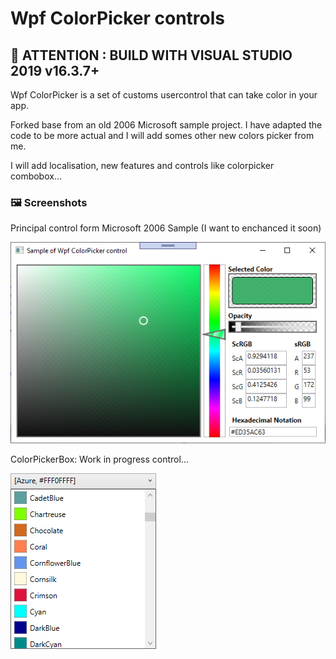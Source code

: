 # Wpf ColorPicker controls

## 🎯 ATTENTION : BUILD WITH VISUAL STUDIO 2019 v16.3.7+

Wpf ColorPicker is a set of customs usercontrol that can take color in your app. 

Forked base from an old 2006 Microsoft sample project. I have adapted the code to be more actual and I will add somes other new colors picker from me.

I will add localisation, new features and controls like colorpicker combobox...

### 🖼 Screenshots

Principal control form Microsoft 2006 Sample (I want to enchanced it soon)

<img src="Images/Sample1.png?raw=true" />

ColorPickerBox: Work in progress control...

<img src="Images/Sample2.png?raw=true" />
